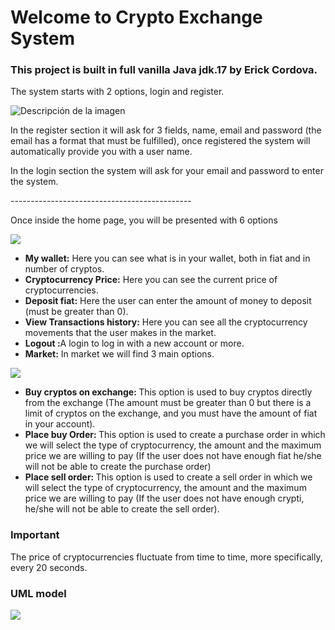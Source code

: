 <h1>Welcome to Crypto Exchange System</h1>
<h3>This project is built in full vanilla Java jdk.17 by Erick Cordova.</h3>
<p>The system starts with 2 options, login and register.</p>
<img src="https://github.com/user-attachments/assets/2c432392-f369-4513-b701-e5981557709a" alt="Descripción de la imagen" align="center"/>

<p>In the register section it will ask for 3 fields, name, email and password (the email has a format that must be fulfilled), once registered the system will automatically provide you with a user name.</p>
<p>In the login section the system will ask for your email and password to enter the system.</p>

<label>---------------------------------------------</label>

<p>Once inside the home page, you will be presented with 6 options</p>
<img src="https://github.com/user-attachments/assets/8fa67b7a-cf0a-481b-9ce4-acab25a92daf">
<ul>
  <li><b>My wallet:</b> Here you can see what is in your wallet, both in fiat and in number of cryptos.</li>
  <li><b>Cryptocurrency Price:</b> Here you can see the current price of cryptocurrencies.</li>
  <li><b>Deposit fiat:</b> Here the user can enter the amount of money to deposit (must be greater than 0).</li>
  <li><b>View Transactions history:</b> Here you can see all the cryptocurrency movements that the user makes in the market.</li>
  <li><b>Logout :</b>A login to log in with a new account or more.</li>
  <li><b>Market:</b> In market we will find 3 main options. </li>
</ul>
    <img src="https://github.com/user-attachments/assets/6c1790ef-3231-41a7-ba49-1f99f66af3cf">
<ul>
  <li><b>Buy cryptos on exchange: </b>This option is used to buy cryptos directly from the exchange (The amount must be greater than 0 but there is a limit of cryptos on the exchange, and you must have the amount of fiat in your account).</li>
  <li><b>Place buy Order: </b>This option is used to create a purchase order in which we will select the type of cryptocurrency, the amount and the maximum price we are willing to pay (If the user does not have enough fiat he/she will not be able to create the purchase order)</li>
  <li><b>Place sell order: </b>This option is used to create a sell order in which we will select the type of cryptocurrency, the amount and the maximum price we are willing to pay (If the user does not have enough crypti, he/she will not be able to create the sell order).</li>
</ul>

<h3>Important</h3>
<p>The price of cryptocurrencies fluctuate from time to time, more specifically, every 20 seconds.</p>

<h3>UML model</h3>
<img src="https://github.com/user-attachments/assets/1283f4ca-a894-496d-83aa-de1b5b6e76d1"> 
